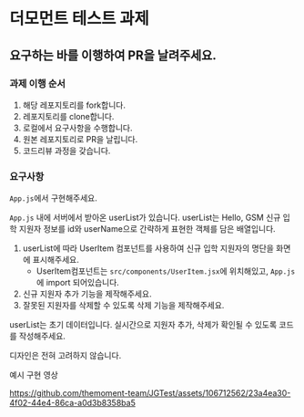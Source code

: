# 더모먼트 테스트 과제

## 요구하는 바를 이행하여 PR을 날려주세요.

### 과제 이행 순서

1. 해당 레포지토리를 fork합니다.
2. 레포지토리를 clone합니다.
3. 로컬에서 요구사항을 수행합니다.
4. 원본 레포지토리로 PR을 날립니다.
5. 코드리뷰 과정을 갖습니다.

### 요구사항

`App.js`에서 구현해주세요.

`App.js` 내에 서버에서 받아온 userList가 있습니다. userList는 Hello, GSM 신규 입학 지원자 정보를 id와 userName으로 간략하게 표현한 객체를 담은 배열입니다.

1. userList에 따라 UserItem 컴포넌트를 사용하여 신규 입학 지원자의 명단을 화면에 표시해주세요.
   - UserItem컴포넌트는 `src/components/UserItem.jsx`에 위치해있고, `App.js`에 import 되어있습니다.
2. 신규 지원자 추가 기능을 제작해주세요.
3. 잘못된 지원자를 삭제할 수 있도록 삭제 기능을 제작해주세요.

userList는 초기 데이터입니다. 실시간으로 지원자 추가, 삭제가 확인될 수 있도록 코드를 작성해주세요.

디자인은 전혀 고려하지 않습니다.

예시 구현 영상

https://github.com/themoment-team/JGTest/assets/106712562/23a4ea30-4f02-44e4-86ca-a0d3b8358ba5
